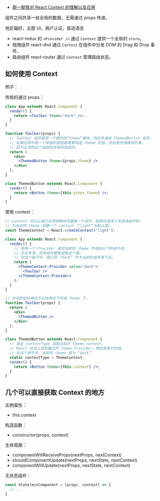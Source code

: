 
- [聊一聊我对 React Context 的理解以及应用](https://www.jianshu.com/p/eba2b76b290b)  

组件之间共享一些全局的数据，无需通过 props 传递。  

地区偏好，主题 UI，用户认证，首选语言  

- react-redux 的 `<Provider />` 通过 `Context` 提供一个全局的 `store`。  
- 拖拽组件 react-dnd 通过 `Context` 在组件中分发 DOM 的 Drag 和 Drop 事件。  
- 路由组件 react-router 通过 `Context` 管理路由状态。  

## 如何使用 Context

例子：  

传统的通过 props：  

```jsx
class App extends React.Component {
  render() {
    return <Toolbar theme="dark" />;
  }
}

function Toolbar(props) {
  // Toolbar 组件接受一个额外的“theme”属性，然后传递给 ThemedButton 组件。
  // 如果应用中每一个单独的按钮都需要知道 theme 的值，这会是件很麻烦的事，
  // 因为必须将这个值层层传递所有组件。
  return (
    <div>
      <ThemedButton theme={props.theme} />
    </div>
  );
}

class ThemedButton extends React.Component {
  render() {
    return <Button theme={this.props.theme} />;
  }
}
```

使用 context：  

```jsx
// Context 可以让我们无须明确地传遍每一个组件，就能将值深入传递进组件树。
// 为当前的 theme 创建一个 context（“light”为默认值）。
const ThemeContext = React.createContext('light');

class App extends React.Component {
  render() {
    // 使用一个 Provider 来将当前的 theme 传递给以下的组件树。
    // 无论多深，任何组件都能读取这个值。
    // 在这个例子中，我们将 “dark” 作为当前的值传递下去。
    return (
      <ThemeContext.Provider value="dark">
        <Toolbar />
      </ThemeContext.Provider>
    );
  }
}

// 中间的组件再也不必指明往下传递 theme 了。
function Toolbar(props) {
  return (
    <div>
      <ThemedButton />
    </div>
  );
}

class ThemedButton extends React.Component {
  // 指定 contextType 读取当前的 theme context。
  // React 会往上找到最近的 theme Provider，然后使用它的值。
  // 在这个例子中，当前的 theme 值为 “dark”。
  static contextType = ThemeContext;
  render() {
    return <Button theme={this.context} />;
  }
}
```

## 几个可以直接获取 Context 的地方

实例属性：  

- this.context

构造函数：  

- constructor(props, context)

生命周期：  

- componentWillReceiveProps(nextProps, nextContext)
- shouldComponentUpdate(nextProps, nextState, nextContext)
- componentWillUpdate(nextProps, nextState, nextContext)

无状态组件：  

```js
const StatelessComponent = (props, context) => {
  // ...
}
```
